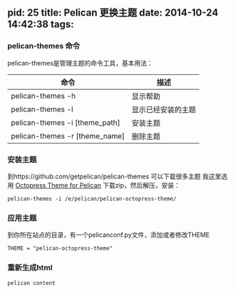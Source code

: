 pid: 25
title: Pelican 更换主题
date: 2014-10-24 14:42:38
tags:
---
### pelican-themes 命令
pelican-themes是管理主题的命令工具，基本用法：

|	命令						|	描述			 |
|-------------------------------|--------------------|
|pelican-themes -h 				| 显示帮助			 |
|pelican-themes -l 				| 显示已经安装的主题 |
|pelican-themes -i [theme_path]	| 安装主题			 |
|pelican-themes -r [theme_name]	| 删除主题			 |

### 安装主题
到https://github.com/getpelican/pelican-themes 可以下载很多主题
我这里选用 [Octopress Theme for Pelican](https://github.com/duilio/pelican-octopress-theme) 下载zip，然后解压，安装：
```
pelican-themes -i /e/pelican/pelican-octopress-theme/
```

### 应用主题
到你所在站点的目录，有一个pelicanconf.py文件，添加或者修改THEME
```
THEME = "pelican-octopress-theme"
```

### 重新生成html
```
pelican content
```